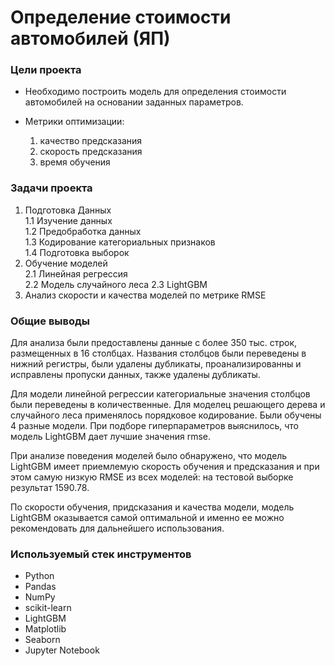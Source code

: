 # Определение стоимости автомобилей (ЯП)

### Цели проекта

- Необходимо построить модель для определения стоимости автомобилей на основании заданных параметров.  
- Метрики оптимизации:  

    1. качество предсказания  
    2. скорость предсказания  
    3. время обучения  

### Задачи проекта

1. Подготовка Данных  
    1.1 Изучение данных  
    1.2 Предобработка данных  
    1.3 Кодирование категориальных признаков  
    1.4 Подготовка выборок  
2. Обучение моделей  
    2.1 Линейная регрессия  
    2.2 Модель случайного леса 
    2.3 LightGBM  
3. Анализ скорости и качества моделей по метрике RMSE  

### Общие выводы

Для анализа были предоставлены данные с более 350 тыс. строк, размещенных в 16 столбцах. Названия столбцов были переведены в нижний регистры, были удалены дубликаты, проанализированны и исправлены пропуски данных, также удалены дубликаты.

Для модели линейной регрессии категориальные значения столбцов были переведены в количественные. Для моделец решающего дерева и случайного леса применялось порядковое кодирование. Были обучены 4 разные модели. При подборе гиперпараметров выяснилось, что модель LightGBM дает лучшие значения rmse.

При анализе поведения моделей было обнаружено, что модель LightGBM имеет приемлемую скорость обучения и предсказания и при этом самую низкую RMSE из всех моделей: на тестовой выборке результат 1590.78.

По скорости обучения, придсказания и качества модели, модель LightGBM оказывается самой оптимальной и именно ее можно рекомендовать для дальнейшего использования.


### Используемый стек инструментов

- Python
- Pandas
- NumPy
- scikit-learn
- LightGBM
- Matplotlib
- Seaborn
- Jupyter Notebook